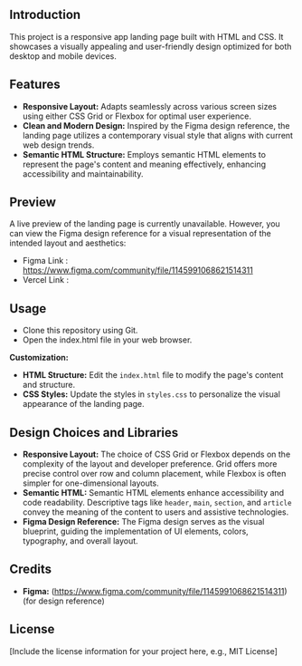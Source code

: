 ## Introduction

This project is a responsive app landing page built with HTML and CSS. It showcases a visually appealing and user-friendly design optimized for both desktop and mobile devices.

## Features

* **Responsive Layout:** Adapts seamlessly across various screen sizes using either CSS Grid or Flexbox for optimal user experience.
* **Clean and Modern Design:** Inspired by the Figma design reference, the landing page utilizes a contemporary visual style that aligns with current web design trends.
* **Semantic HTML Structure:** Employs semantic HTML elements to represent the page's content and meaning effectively, enhancing accessibility and maintainability.

## Preview

A live preview of the landing page is currently unavailable. However, you can view the Figma design reference for a visual representation of the intended layout and aesthetics:

* Figma Link : https://www.figma.com/community/file/1145991068621514311
* Vercel Link : 

## Usage

* Clone this repository using Git.
* Open the index.html file in your web browser.

**Customization:**

* **HTML Structure:** Edit the `index.html` file to modify the page's content and structure.
* **CSS Styles:** Update the styles in `styles.css` to personalize the visual appearance of the landing page.

## Design Choices and Libraries

* **Responsive Layout:** The choice of CSS Grid or Flexbox depends on the complexity of the layout and developer preference. Grid offers more precise control over row and column placement, while Flexbox is often simpler for one-dimensional layouts.
* **Semantic HTML:** Semantic HTML elements enhance accessibility and code readability. Descriptive tags like `header`, `main`, `section`, and `article` convey the meaning of the content to users and assistive technologies.
* **Figma Design Reference:** The Figma design serves as the visual blueprint, guiding the implementation of UI elements, colors, typography, and overall layout.

## Credits

* **Figma:** (https://www.figma.com/community/file/1145991068621514311) (for design reference)

## License

[Include the license information for your project here, e.g., MIT License]
